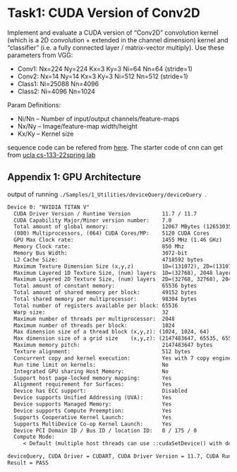 # Task1: CUDA Version of Conv2D

Implement and evaluate a CUDA version of “Conv2D” convolution kernel (which is a 2D convolution + extended in the channel dimension) kernel and “classifier” (i.e. a fully connected layer / matrix-vector multiply). Use these parameters from VGG:
- Conv1: Nx=224 Ny=224 Kx=3 Ky=3 Ni=64 Nn=64 (stride=1)
- Conv2: Nx=14 Ny=14 Kx=3 Ky=3 Ni=512 Nn=512 (stride=1)
- Class1: Ni=25088 Nn=4096
- Class2: Ni=4096 Nn=1024

Param Definitions:

- Ni/Nn – Number of input/output channels/feature-maps
- Nx/Ny – Image/feature-map width/height
- Kx/Ky – Kernel size

sequence code can be refered from [here](https://github.com/PolyArch/fp-diannao).
The starter code of cnn can get from [ucla cs-133-22spring lab](https://github.com/UCLA-VAST/cs-133-22)

## Appendix 1: GPU Architecture
output of running `./Samples/1_Utilities/deviceQuery/deviceQuery
`.
```txt
Device 0: "NVIDIA TITAN V"
  CUDA Driver Version / Runtime Version          11.7 / 11.7
  CUDA Capability Major/Minor version number:    7.0
  Total amount of global memory:                 12067 MBytes (12653035520 bytes)
  (080) Multiprocessors, (064) CUDA Cores/MP:    5120 CUDA Cores
  GPU Max Clock rate:                            1455 MHz (1.46 GHz)
  Memory Clock rate:                             850 Mhz
  Memory Bus Width:                              3072-bit
  L2 Cache Size:                                 4718592 bytes
  Maximum Texture Dimension Size (x,y,z)         1D=(131072), 2D=(131072, 65536), 3D=(16384, 16384, 16384)
  Maximum Layered 1D Texture Size, (num) layers  1D=(32768), 2048 layers
  Maximum Layered 2D Texture Size, (num) layers  2D=(32768, 32768), 2048 layers
  Total amount of constant memory:               65536 bytes
  Total amount of shared memory per block:       49152 bytes
  Total shared memory per multiprocessor:        98304 bytes
  Total number of registers available per block: 65536
  Warp size:                                     32
  Maximum number of threads per multiprocessor:  2048
  Maximum number of threads per block:           1024
  Max dimension size of a thread block (x,y,z): (1024, 1024, 64)
  Max dimension size of a grid size    (x,y,z): (2147483647, 65535, 65535)
  Maximum memory pitch:                          2147483647 bytes
  Texture alignment:                             512 bytes
  Concurrent copy and kernel execution:          Yes with 7 copy engine(s)
  Run time limit on kernels:                     No
  Integrated GPU sharing Host Memory:            No
  Support host page-locked memory mapping:       Yes
  Alignment requirement for Surfaces:            Yes
  Device has ECC support:                        Disabled
  Device supports Unified Addressing (UVA):      Yes
  Device supports Managed Memory:                Yes
  Device supports Compute Preemption:            Yes
  Supports Cooperative Kernel Launch:            Yes
  Supports MultiDevice Co-op Kernel Launch:      Yes
  Device PCI Domain ID / Bus ID / location ID:   0 / 175 / 0
  Compute Mode:
     < Default (multiple host threads can use ::cudaSetDevice() with device simultaneously) >

deviceQuery, CUDA Driver = CUDART, CUDA Driver Version = 11.7, CUDA Runtime Version = 11.7, NumDevs = 1
Result = PASS
```